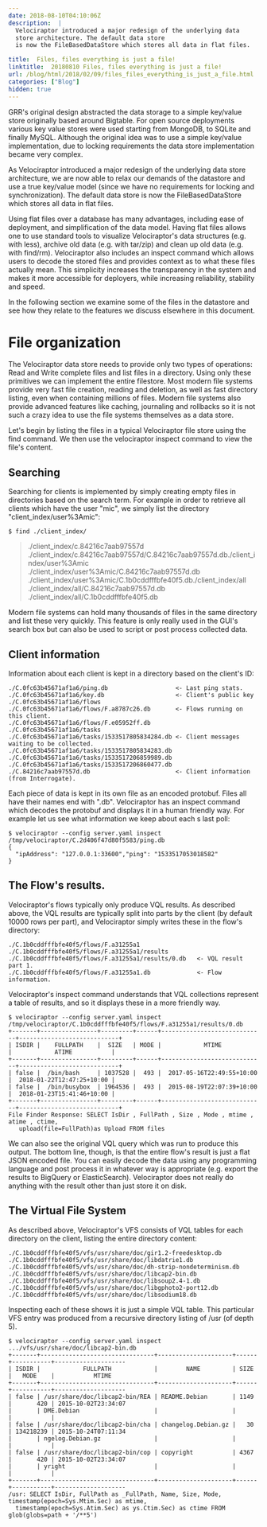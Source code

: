 ```yaml
---
date: 2018-08-10T04:10:06Z
description:  |
  Velociraptor introduced a major redesign of the underlying data
  store architecture. The default data store
  is now the FileBasedDataStore which stores all data in flat files.

title:  Files, files everything is just a file!
linktitle:  20180810 Files, files everything is just a file!
url: /blog/html/2018/02/09/files_files_everything_is_just_a_file.html
categories: ["Blog"]
hidden: true
---
```



GRR\'s original design abstracted the data storage to a simple key/value
store originally based around Bigtable. For open source deployments
various key value stores were used starting from MongoDB, to SQLite and
finally MySQL. Although the original idea was to use a simple key/value
implementation, due to locking requirements the data store
implementation became very complex.

As Velociraptor introduced a major redesign of the underlying data store
architecture, we are now able to relax our demands of the datastore and
use a true key/value model (since we have no requirements for locking
and synchronization). The default data store is now the
FileBasedDataStore which stores all data in flat files.

Using flat files over a database has many advantages, including ease of
deployment, and simplification of the data model. Having flat files
allows one to use standard tools to visualize Velociraptor\'s data
structures (e.g. with less), archive old data (e.g. with tar/zip) and
clean up old data (e.g. with find/rm). Velociraptor also includes an
inspect command which allows users to decode the stored files and
provides context as to what these files actually mean. This simplicity
increases the transparency in the system and makes it more accessible
for deployers, while increasing reliability, stability and speed.

In the following section we examine some of the files in the datastore
and see how they relate to the features we discuss elsewhere in this
document.

File organization
=================

The Velociraptor data store needs to provide only two types of
operations: Read and Write complete files and list files in a directory.
Using only these primitives we can implement the entire filestore. Most
modern file systems provide very fast file creation, reading and
deletion, as well as fast directory listing, even when containing
millions of files. Modern file systems also provide advanced features
like caching, journaling and rollbacks so it is not such a crazy idea to
use the file systems themselves as a data store.

Let\'s begin by listing the files in a typical Velociraptor file store
using the find command. We then use the velociraptor inspect command to
view the file\'s content.

Searching
---------

Searching for clients is implemented by simply creating empty files in
directories based on the search term. For example in order to retrieve
all clients which have the user \"mic\", we simply list the directory
\"client\_index/user%3Amic\":

``` {.sourceCode .console}
$ find ./client_index/
```

> ./client\_index/c.84216c7aab97557d
> ./client\_index/c.84216c7aab97557d/C.84216c7aab97557d.db./client\_index/user%3Amic
> ./client\_index/user%3Amic/C.84216c7aab97557d.db
> ./client\_index/user%3Amic/C.1b0cddfffbfe40f5.db./client\_index/all
> ./client\_index/all/C.84216c7aab97557d.db
> ./client\_index/all/C.1b0cddfffbfe40f5.db

Modern file systems can hold many thousands of files in the same
directory and list these very quickly. This feature is only really used
in the GUI\'s search box but can also be used to script or post process
collected data.

Client information
------------------

Information about each client is kept in a directory based on the
client\'s ID:

``` {.sourceCode .console}
./C.0fc63b45671af1a6/ping.db                   <- Last ping stats.
./C.0fc63b45671af1a6/key.db                    <- Client's public key
./C.0fc63b45671af1a6/flows
./C.0fc63b45671af1a6/flows/F.a8787c26.db       <- Flows running on this client.
./C.0fc63b45671af1a6/flows/F.e05952ff.db
./C.0fc63b45671af1a6/tasks
./C.0fc63b45671af1a6/tasks/1533517805834284.db <- Client messages waiting to be collected.
./C.0fc63b45671af1a6/tasks/1533517805834283.db
./C.0fc63b45671af1a6/tasks/1533517206859989.db
./C.0fc63b45671af1a6/tasks/1533517206860477.db
./C.84216c7aab97557d.db                        <- Client information (from Interrogate).
```

Each piece of data is kept in its own file as an encoded protobuf. Files
all have their names end with \".db\". Velociraptor has an inspect
command which decodes the protobuf and displays it in a human friendly
way. For example let us see what information we keep about each s last
poll:

``` {.sourceCode .console}
$ velociraptor --config server.yaml inspect /tmp/velociraptor/C.2d406f47d80f5583/ping.db
{
  "ipAddress": "127.0.0.1:33600","ping": "1533517053018582"
}
```

The Flow\'s results.
--------------------

Velociraptor\'s flows typically only produce VQL results. As described
above, the VQL results are typically split into parts by the client (by
default 10000 rows per part), and Velociraptor simply writes these in
the flow\'s directory:

``` {.sourceCode .console}
./C.1b0cddfffbfe40f5/flows/F.a31255a1
./C.1b0cddfffbfe40f5/flows/F.a31255a1/results
./C.1b0cddfffbfe40f5/flows/F.a31255a1/results/0.db   <- VQL result part 1.
./C.1b0cddfffbfe40f5/flows/F.a31255a1.db             <- Flow information.
```

Velociraptor\'s inspect command understands that VQL collections
represent a table of results, and so it displays these in a more
friendly way.

``` {.sourceCode .console}
$ velociraptor --config server.yaml inspect /tmp/velociraptor/C.1b0cddfffbfe40f5/flows/F.a31255a1/results/0.db
+-------+----------------+---------+------+-----------------------------+----------------------------+
| ISDIR |    FULLPATH    |  SIZE   | MODE |            MTIME            |            ATIME           |
+-------+----------------+---------+------+-----------------------------+----------------------------+
| false |  /bin/bash     | 1037528 |  493 |  2017-05-16T22:49:55+10:00  |  2018-01-22T12:47:25+10:00 |
| false |  /bin/busybox  | 1964536 |  493 |  2015-08-19T22:07:39+10:00  |  2018-01-23T15:41:46+10:00 |
+-------+----------------+---------+------+-----------------------------+----------------------------+
File Finder Response: SELECT IsDir , FullPath , Size , Mode , mtime , atime , ctime,
   upload(file=FullPath)as Upload FROM files
```

We can also see the original VQL query which was run to produce this
output. The bottom line, though, is that the entire flow\'s result is
just a flat JSON encoded file. You can easily decode the data using any
programming language and post process it in whatever way is appropriate
(e.g. export the results to BigQuery or ElasticSearch). Velociraptor
does not really do anything with the result other than just store it on
disk.

The Virtual File System
-----------------------

As described above, Velociraptor\'s VFS consists of VQL tables for each
directory on the client, listing the entire directory content:

``` {.sourceCode .console}
./C.1b0cddfffbfe40f5/vfs/usr/share/doc/gir1.2-freedesktop.db
./C.1b0cddfffbfe40f5/vfs/usr/share/doc/libdatrie1.db
./C.1b0cddfffbfe40f5/vfs/usr/share/doc/dh-strip-nondeterminism.db
./C.1b0cddfffbfe40f5/vfs/usr/share/doc/libcap2-bin.db
./C.1b0cddfffbfe40f5/vfs/usr/share/doc/libsoup2.4-1.db
./C.1b0cddfffbfe40f5/vfs/usr/share/doc/libgphoto2-port12.db
./C.1b0cddfffbfe40f5/vfs/usr/share/doc/libsodium18.db
```

Inspecting each of these shows it is just a simple VQL table. This
particular VFS entry was produced from a recursive directory listing of
/usr (of depth 5).

``` {.sourceCode .console}
$ velociraptor --config server.yaml inspect .../vfs/usr/share/doc/libcap2-bin.db
+-------+--------------------------------+---------------------+------+-----------+--------------------
| ISDIR |            FULLPATH            |        NAME         | SIZE |   MODE    |           MTIME
+-------+--------------------------------+---------------------+------+-----------+--------------------
| false | /usr/share/doc/libcap2-bin/REA | README.Debian       | 1149 |       420 | 2015-10-02T23:34:07
|       | DME.Debian                     |                     |      |           |
| false | /usr/share/doc/libcap2-bin/cha | changelog.Debian.gz |   30 | 134218239 | 2015-10-24T07:11:34
|       | ngelog.Debian.gz               |                     |      |           |
| false | /usr/share/doc/libcap2-bin/cop | copyright           | 4367 |       420 | 2015-10-02T23:34:07
|       | yright                         |                     |      |           |
+-------+--------------------------------+---------------------+------+-----------+--------------------
/usr: SELECT IsDir, FullPath as _FullPath, Name, Size, Mode, timestamp(epoch=Sys.Mtim.Sec) as mtime,
  timestamp(epoch=Sys.Atim.Sec) as ys.Ctim.Sec) as ctime FROM glob(globs=path + '/**5')
```
